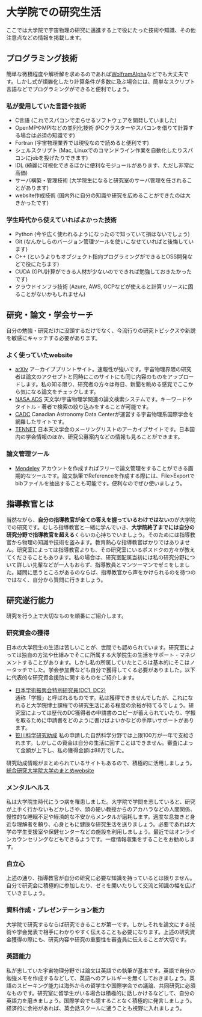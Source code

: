 # 大学院での研究生活

ここでは大学院で宇宙物理の研究に邁進する上で役にたった技術や知識、その他注意点などの情報を掲載します。

## プログラミング技術

簡単な微積程度や解析解を求めるのであれば[WolframAlpha](https://www.wolframalpha.com/)などでも大丈夫です。しかし式が煩雑化したり計算条件が多数に及ぶ場合には、簡単なスクリプト言語などでプログラミングができると便利でしょう。

### 私が愛用していた言語や技術

* C言語 (これでスパコンで走らせるソフトウェアを開発していました)
* OpenMPやMPIなどの並列化技術 (PCクラスターやスパコンを借りて計算する場合は必須の知識です)
* Fortran (宇宙物理業界では現役なので読めると便利です)
* シェルスクリプト (Mac, Linuxでのコマンドライン作業を自動化したりスパコンにjobを投げたりできます)
* IDL (綺麗に可視化できるほかに便利なモジュールがあります、ただし非常に高価)
* サーバ構築・管理技術 (大学院生になると研究室のサーバ管理を任されることがあります)
* website作成技術 (国内外に自分の知識や研究を広めることができたのは大きかったです)

### 学生時代から使えていればよかった技術

* Python (今や広く使われるようになったので知っていて損はないでしょう)
* Git (なんかしらのバージョン管理ツールを使いこなせていればと後悔しています)
* C++ (というよりもオブジェクト指向プログラミングができるとOSS開発などで役にたちます)
* CUDA (GPU計算ができる人材が少ないのでできれば勉強しておきたかったです)
* クラウドインフラ技術 (Azure, AWS, GCPなどが使えると計算リソースに困ることがないかもしれません)

## 研究・論文・学会サーチ

自分の勉強・研究だけに没頭するだけでなく、今流行りの研究トピックスや新説を敏感にキャッチする必要があります。

### よく使っていたwebsite

* [arXiv](https://arxiv.org/)
アーカイブプリントサイト。速報性が強いです。宇宙物理界隈の研究者は論文のアクセプトと同時にこのサイトにも同じ内容のものをアップロードします。私の知る限り、研究者の方々は毎日、新聞を眺める感覚でここから気になる論文をチェックします。
* [NASA.ADS](https://ui.adsabs.harvard.edu/)
天文学/宇宙物理学関連の論文検索システムです。キーワードやタイトル・著者で検索の絞り込みをすることが可能です。
* [CADC](https://www.cadc-ccda.hia-iha.nrc-cnrc.gc.ca/en/meetings/)
Canadian Astronomy Data Centerが運営する宇宙物理系国際学会を網羅したサイトです。
* [TENNET](http://www.asj.or.jp/tennet/archives/)
日本天文学会のメーリングリストのアーカイブサイトです。日本国内の学会情報のほか、研究公募案内などの情報も見ることができます。

### 論文管理ツール

* [Mendeley](https://www.mendeley.com/?interaction_required=true)
アカウントを作成すればフリーで論文管理をすることができる画期的なツールです。論文執筆でReferenceを作成する際には、File>Exportでbibファイルを抽出することも可能です。便利なのでぜひ使いましょう。

## 指導教官とは

当然ながら、**自分の指導教官が全ての答えを握っているわけではない**のが大学院での研究です。むしろ指導教官と一緒に学んでいき、**大学院終了までには自分の研究分野で指導教官を超える**くらいの心持ちでいましょう。そのためには指導教官から物理の知識や技術を盗みます。教育熱心な指導教官ばかりではありません。研究室によっては指導教官よりも、その研究室にいるポスドクの方々が教えてくださることもあります。私の場合は、研究室配属当初には私の研究分野について詳しい先輩などが一人もおらず、指導教員とマンツーマンでゼミをしました。疑問に思うところがあるのならば、指導教官から声をかけられるのを待つのではなく、自分から質問に行きましょう。

## 研究遂行能力

研究を行う上で大切なものを順番にご紹介します。

### 研究資金の獲得

日本の大学院生の生活は苦しいことが、世間でも認められています。研究室によっては独自の方法や仕組みでそこに所属する大学院生の生活をサポート・マネジメントすることがあります。しかし私の所属していたところは基本的にそこはノータッチでした。学会参加費なども自分で獲得してくる必要がありました。以下に代表的な研究資金援助に関するものをご紹介します。

* [日本学術振興会特別研究員(DC1, DC2)](https://www.jsps.go.jp/j-pd/pd_gaiyo.html)  
通称「学振」と呼ばれるものです。私は獲得できませんでしたが、これになれると大学院博士課程での研究生活にある程度の余裕が持てるでしょう。研究室によっては歴代のDC獲得者の申請書のコピーが蓄えられていたり、学振を取るために申請書をどのように書けばよいかなどの手厚いサポートがあります。
* [笹川科学研究助成](https://www.jss.or.jp/ikusei/sasakawa/)
私の申請した自然科学分野では上限100万が一年で支給されます。しかしこの資金は自分の生活に回すことはできません。審査によって金額が上下し、私の獲得金額は88万でした。  

研究助成情報がまとめられているサイトもあるので、積極的に活用しましょう。  
[総合研究大学院大学のまとめwebsite](https://www.soken.ac.jp/education/dispatch/grant_info/)

### メンタルヘルス

私は大学院生時代にうつ病を罹患しました。大学院で学問を志していると、研究が上手く行かないもどかしさや、頭の硬い教授からのアカハラなどの人間関係、慢性的な睡眠不足や経済的な不安からメンタルが磨耗します。適度な息抜きと身近な理解者を頼り、心身ともに健康な研究生活を送りましょう。必要であれば大学の学生支援室や保健センターなどの施設を利用しましょう。最近ではオンラインカウンセリングなどもできるようです。一度情報収集をすることをお勧めします。

### 自立心

上述の通り、指導教官が自分の研究に必要な知識を持っているとは限りません。自分で研究会に積極的に参加したり、ゼミを開いたりして交流と知識の幅を広げていきましょう。

### 資料作成・プレゼンテーション能力

大学院で研究するならば研究できることが第一です。しかしそれを論文にする技術や学会発表で相手にわかりやすく伝えることも必要になります。上述の研究資金獲得の際にも、研究内容や研究の重要性を審査員に伝えることが大切です。

### 英語能力

私が志していた宇宙物理分野では論文は英語での執筆が基本です。英語で自分の勉強メモを作成するなどして、英語へのアレルギーを無くしておきましょう。英語のスピーキング能力は海外からの留学生や国際学会での議論、共同研究に必須なものです。研究室に留学生がいる場合は積極的に話しかけるなどして、自分の英語力を磨きましょう。国際学会でも臆することなく積極的に発言しましょう。経済的に余裕があれば、英会話スクールに通うことも視野に入れましょう。